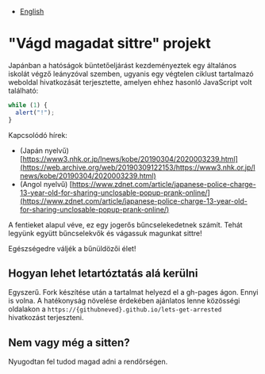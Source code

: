 - [English](README.md)

# "Vágd magadat sittre" projekt

Japánban a hatóságok büntetőeljárást kezdeményeztek egy általános iskolát végző
leányzóval szemben, ugyanis egy végtelen ciklust tartalmazó weboldal
hivatkozását terjesztette, amelyen ehhez hasonló JavaScript volt található:

```js
while (1) {
  alert("!");
}
```

Kapcsolódó hírek:

- (Japán nyelvű) [https://www3.nhk.or.jp/lnews/kobe/20190304/2020003239.html](https://web.archive.org/web/20190309122153/https://www3.nhk.or.jp/lnews/kobe/20190304/2020003239.html)
- (Angol nyelvű) [https://www.zdnet.com/article/japanese-police-charge-13-year-old-for-sharing-unclosable-popup-prank-online/](https://www.zdnet.com/article/japanese-police-charge-13-year-old-for-sharing-unclosable-popup-prank-online/)

A fentieket alapul véve, ez egy jogerős bűncselekedetnek számít. Tehát legyünk
együtt bűncselekvők és vágassuk magunkat sittre!

Egészségedre váljék a bűnüldözői élet!

## Hogyan lehet letartóztatás alá kerülni

Egyszerű. Fork készítése után a tartalmat helyezd el a gh-pages ágon. Ennyi is
volna. A hatékonyság növelése érdekében ajánlatos lenne közösségi oldalakon a
`https://{githubneved}.github.io/lets-get-arrested` hivatkozást terjeszteni.

## Nem vagy még a sitten?

Nyugodtan fel tudod magad adni a rendőrségen.
